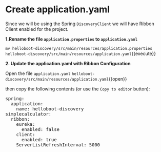 # Create application.yaml

Since we will be using the Spring `DiscoveryClient` we will have Ribbon Client enabled for the project. 

**1.Rename the file `application.properties` to `application.yaml`**

``mv helloboot-discovery/src/main/resources/application.properties helloboot-discovery/src/main/resources/application.yaml``{{execute}}

**2. Update the application.yaml with Ribbon Configuration**

Open the file `application.yaml` 
``helloboot-discovery/src/main/resources/application.yaml``{{open}} 

then copy the following contents (or use the `Copy to editor` button):

<pre class="file" data-filename="helloboot-discovery/src/main/resources/application.yaml" data-target="replace">
spring:
  application:
    name: helloboot-discovery
simplecalculator:
  ribbon:
    eureka:
      enabled: false
    client:
      enabled: true
    ServerListRefreshInterval: 5000
</pre>